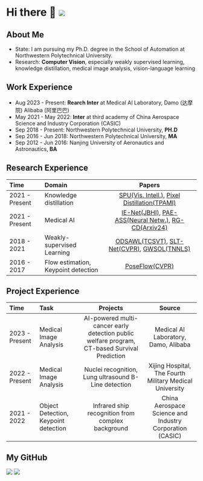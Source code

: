 # Hi there 👋 ![](https://komarev.com/ghpvc/?username=gyguo&color=blue&style=flat-square)

##  About Me
- State: I am pursuing my Ph.D. degree in the School of Automation at Northwestern Polytechnical University.
- Research: **Computer Vision**, especially weakly supervised learning, knowledge distillation, medical image analysis, vision-language learning

## Work Experience
- Aug 2023 - Present: **Rearch Inter** at Medical AI Laboratory, Damo (达摩院) Alibaba (阿里巴巴)
- May 2021 - May 2022: **Inter** at third academy of China Aerospace Science and Industry Corporation (CASIC)
- Sep 2018 - Present: Northwestern Polytechnical University, **PH.D**
- Sep 2016 - Jun 2018: Northwestern Polytechnical University, **MA**
- Sep 2012 - Jun 2016: Nanjing University of Aeronautics and Astronautics, **BA**

## Research Experience
| Time | Domain | Papers  |
|:--------|:--------| :---------:|
|2021 - Present| Knowledge distillation | [SPU(Vis. Intell.)](https://link.springer.com/article/10.1007/s44267-023-00003-0), [Pixel Distillation(TPAMI)](https://ieeexplore.ieee.org/abstract/document/10579049) |
|2021 - Present| Medical AI| [IE-Net(JBHI)](https://ieeexplore.ieee.org/document/9357911), [PAE-ASS(Neural Netw.)](https://www.sciencedirect.com/science/article/pii/S0893608023007001), [RG-CD(Arxiv24)](http://arxiv.org/abs/2405.14230) |
|2018 - 2021| Weakly-supervised Learning | [ODSAWL(TCSVT)](https://ieeexplore.ieee.org/abstract/document/8554285), [SLT-Net(CVPR)](http://openaccess.thecvf.com/content/CVPR2021/html/Guo_Strengthen_Learning_Tolerance_for_Weakly_Supervised_Object_Localization_CVPR_2021_paper.html), [GWSOL(TNNLS)](https://ieeexplore.ieee.org/abstract/document/9899408) |
|2016 - 2017| Flow estimation, Keypoint detection| [PoseFlow(CVPR)](https://openaccess.thecvf.com/content_cvpr_2018/html/Zhang_PoseFlow_A_Deep_CVPR_2018_paper.html) |

## Project Experience
| Time | Task | Projects  | Source  |
|:--------|:--------| :---------:| :---------:|
|2023 - Present | Medical Image Analysis | AI-powered multi-cancer early detection public welfare program, CT-based Survival Prediction | Medical AI Laboratory, Damo, Alibaba |
|2022 - Present | Medical Image Analysis | Nuclei recognition, Lung ultrasound B-Line detection | Xijing Hospital, The Fourth Military Medical University |
|2021 - 2022 | Object Detection, Keypoint detection | Infrared ship recognition from complex background | China Aerospace Science and Industry Corporation (CASIC) |

## My GitHub 
<!-- Basic information -->
<img src="https:/github-metrics.svg" />

<!-- GitHub Data -->

<img src= "https://github-readme-stats-git-masterrstaa-rickstaa.vercel.app/api?username=gyguo&hide_title=true&hide_border=true&show_icons=true&include_all_commits=true&line_height=21text_color=000&icon_color=000&bg_color=0,ea6161,ffc64d,fffc4d,52fa5a&theme=graywhite" /> 
